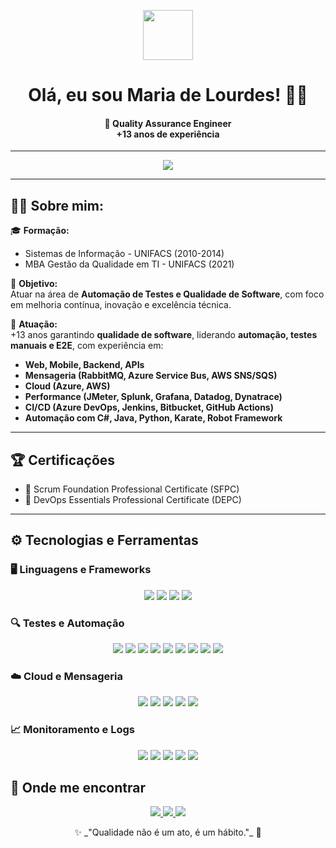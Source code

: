<p align="center">
  <img src="https://media.giphy.com/media/hvRJCLFzcasrR4ia7z/giphy.gif" width="80"/>
</p>

<h1 align="center">Olá, eu sou <strong>Maria de Lourdes!</strong> 👩‍💻</h1>
<h4 align="center">🚀 Quality Assurance Engineer </br> +13 anos de experiência </br> </h4>

---

<p align="center">
  <picture>
    <source srcset="https://readme-typing-svg.herokuapp.com?font=Fira+Code&size=20&pause=1200&color=FFFFFF&center=true&vCenter=true&width=500&lines=🚀+Especialista+em+QA+Automation;💻+API%2C+Web%2C+Mobile+e+Mensageria;📊+CI%2FCD%2C+Logs%2C+Performance+e+Cloud;🎯+13+anos+focada+em+qualidade+de+software;❤️+Apaixonada+por+Automação%2C+Inovação+e+Excelência!" media="(prefers-color-scheme: dark)">
    <img src="https://readme-typing-svg.herokuapp.com?font=Fira+Code&size=20&pause=1200&color=000000&center=true&vCenter=true&width=500&lines=🚀+Especialista+em+QA+Automation;💻+API%2C+Web%2C+Mobile+e+Mensageria;📊+CI%2FCD%2C+Logs%2C+Performance+e+Cloud;🎯+13+anos+focada+em+qualidade+de+software;❤️+Apaixonada+por+Automação%2C+Inovação+e+Excelência!">
  </picture>
</p>

---

## 👩‍💻 Sobre mim:

🎓 **Formação:**  
- Sistemas de Informação - UNIFACS (2010-2014)  
- MBA Gestão da Qualidade em TI - UNIFACS (2021)  

🎯 **Objetivo:**  
Atuar na área de **Automação de Testes e Qualidade de Software**, com foco em melhoria contínua, inovação e excelência técnica.

💼 **Atuação:**  
+13 anos garantindo **qualidade de software**, liderando **automação, testes manuais e E2E**, com experiência em:
- **Web, Mobile, Backend, APIs**
- **Mensageria (RabbitMQ, Azure Service Bus, AWS SNS/SQS)**
- **Cloud (Azure, AWS)**
- **Performance (JMeter, Splunk, Grafana, Datadog, Dynatrace)**
- **CI/CD (Azure DevOps, Jenkins, Bitbucket, GitHub Actions)**  
- **Automação com C#, Java, Python, Karate, Robot Framework**

---

## 🏆 Certificações
- 🥇 Scrum Foundation Professional Certificate (SFPC)
- 🥈 DevOps Essentials Professional Certificate (DEPC)

---

## ⚙️ Tecnologias e Ferramentas  

### 🖥️ Linguagens e Frameworks
<p align="center">
  <img src="https://img.shields.io/badge/C%23-239120?style=for-the-badge&logo=c-sharp&logoColor=white"/>
  <img src="https://img.shields.io/badge/Java-ED8B00?style=for-the-badge&logo=java&logoColor=white"/>
  <img src="https://img.shields.io/badge/JavaScript-F7DF1E?style=for-the-badge&logo=javascript&logoColor=black"/>
  <img src="https://img.shields.io/badge/Python-3776AB?style=for-the-badge&logo=python&logoColor=white"/>
</p>

### 🔍 Testes e Automação
<p align="center">
  <img src="https://img.shields.io/badge/NUnit-512BD4?style=for-the-badge"/>
  <img src="https://img.shields.io/badge/Postman-FF6C37?style=for-the-badge&logo=postman&logoColor=white"/>
  <img src="https://img.shields.io/badge/JMeter-D22128?style=for-the-badge&logo=apachejmeter&logoColor=white"/>
  <img src="https://img.shields.io/badge/RobotFramework-41BDF5?style=for-the-badge"/>
  <img src="https://img.shields.io/badge/Cucumber-23D96C?style=for-the-badge"/>
  <img src="https://img.shields.io/badge/Karate-8CC84B?style=for-the-badge"/>
  <img src="https://img.shields.io/badge/Appium-663399?style=for-the-badge&logo=appium&logoColor=white"/>
  <img src="https://img.shields.io/badge/Swagger-85EA2D?style=for-the-badge&logo=swagger&logoColor=white"/>
  <img src="https://img.shields.io/badge/Scalar-009688?style=for-the-badge"/>
</p>

### ☁️ Cloud e Mensageria
<p align="center">
  <img src="https://img.shields.io/badge/Azure-0078D4?style=for-the-badge&logo=microsoftazure&logoColor=white"/>
  <img src="https://img.shields.io/badge/AWS-232F3E?style=for-the-badge&logo=amazonaws&logoColor=white"/>
  <img src="https://img.shields.io/badge/RabbitMQ-FF6600?style=for-the-badge&logo=rabbitmq&logoColor=white"/>
  <img src="https://img.shields.io/badge/Azure%20Service%20Bus-0078D4?style=for-the-badge"/>
  <img src="https://img.shields.io/badge/AWS%20Textract-FF9900?style=for-the-badge"/>
</p>

### 📈 Monitoramento e Logs
<p align="center">
  <img src="https://img.shields.io/badge/Splunk-000000?style=for-the-badge&logo=splunk&logoColor=white"/>
  <img src="https://img.shields.io/badge/Grafana-F46800?style=for-the-badge&logo=grafana&logoColor=white"/>
  <img src="https://img.shields.io/badge/Dynatrace-1496FF?style=for-the-badge&logo=dynatrace&logoColor=white"/>
  <img src="https://img.shields.io/badge/New%20Relic-008C99?style=for-the-badge"/>
  <img src="https://img.shields.io/badge/Datadog-632CA6?style=for-the-badge&logo=datadog&logoColor=white"/>
</p>


## 📱 Onde me encontrar

<p align="center">
  <a href="https://www.linkedin.com/in/malussouza" target="_blank">
    <img src="https://img.shields.io/badge/LinkedIn-0077B5?style=for-the-badge&logo=linkedin&logoColor=white"/>
  </a>
  <a href="mailto:malussouza.qa@gmail.com">
    <img src="https://img.shields.io/badge/Gmail-D14836?style=for-the-badge&logo=gmail&logoColor=white"/>
  </a>
  <a href="https://github.com/malussouza">
    <img src="https://img.shields.io/badge/GitHub-000?style=for-the-badge&logo=github&logoColor=white"/>
  </a>
</p>



<p align="center">✨ _"Qualidade não é um ato, é um hábito."_ 💪</p>
